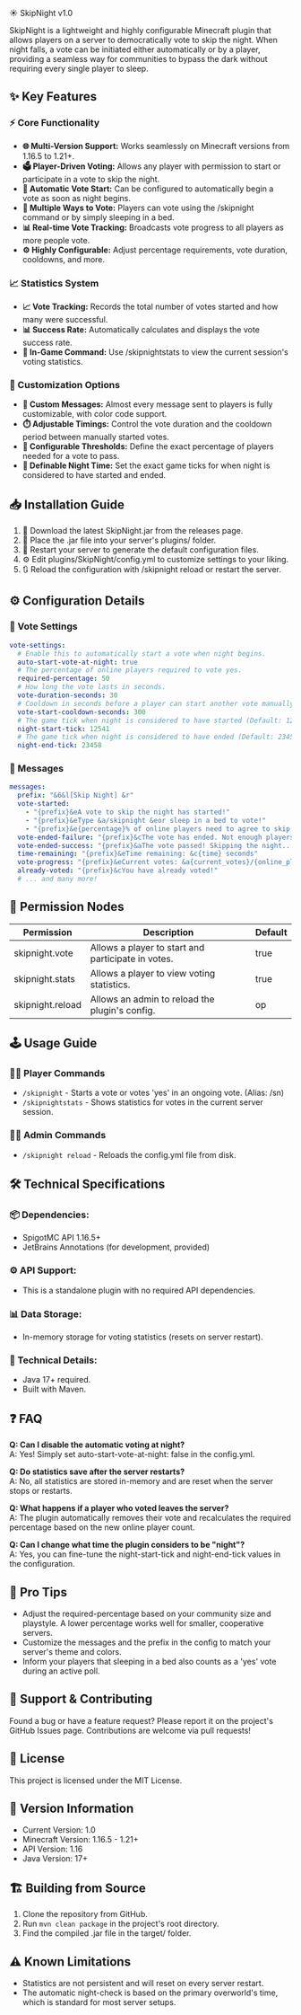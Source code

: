 ☀️ SkipNight v1.0

SkipNight is a lightweight and highly configurable Minecraft plugin that allows players on a server to democratically vote to skip the night. When night falls, a vote can be initiated either automatically or by a player, providing a seamless way for communities to bypass the dark without requiring every single player to sleep.

## ✨ Key Features

### ⚡ Core Functionality
- **🌐 Multi-Version Support:** Works seamlessly on Minecraft versions from 1.16.5 to 1.21+.
- **🗳️ Player-Driven Voting:** Allows any player with permission to start or participate in a vote to skip the night.
- **🌅 Automatic Vote Start:** Can be configured to automatically begin a vote as soon as night begins.
- **🛌 Multiple Ways to Vote:** Players can vote using the /skipnight command or by simply sleeping in a bed.
- **📊 Real-time Vote Tracking:** Broadcasts vote progress to all players as more people vote.
- **⚙️ Highly Configurable:** Adjust percentage requirements, vote duration, cooldowns, and more.

### 📈 Statistics System
- **📈 Vote Tracking:** Records the total number of votes started and how many were successful.
- **📊 Success Rate:** Automatically calculates and displays the vote success rate.
- **💬 In-Game Command:** Use /skipnightstats to view the current session's voting statistics.

### 🎨 Customization Options
- **💬 Custom Messages:** Almost every message sent to players is fully customizable, with color code support.
- **⏱️ Adjustable Timings:** Control the vote duration and the cooldown period between manually started votes.
- **🎯 Configurable Thresholds:** Define the exact percentage of players needed for a vote to pass.
- **🌙 Definable Night Time:** Set the exact game ticks for when night is considered to have started and ended.

## 📥 Installation Guide

1. 🔽 Download the latest SkipNight.jar from the releases page.
2. 📂 Place the .jar file into your server's plugins/ folder.
3. 🔄 Restart your server to generate the default configuration files.
4. ⚙️ Edit plugins/SkipNight/config.yml to customize settings to your liking.
5. 🔃 Reload the configuration with /skipnight reload or restart the server.

## ⚙️ Configuration Details

### 🌙 Vote Settings
```yaml
vote-settings:
  # Enable this to automatically start a vote when night begins.
  auto-start-vote-at-night: true
  # The percentage of online players required to vote yes.
  required-percentage: 50
  # How long the vote lasts in seconds.
  vote-duration-seconds: 30
  # Cooldown in seconds before a player can start another vote manually.
  vote-start-cooldown-seconds: 300
  # The game tick when night is considered to have started (Default: 12541).
  night-start-tick: 12541
  # The game tick when night is considered to have ended (Default: 23458).
  night-end-tick: 23458
```

### 💬 Messages
```yaml
messages:
  prefix: "&6&l[Skip Night] &r"
  vote-started:
    - "{prefix}&eA vote to skip the night has started!"
    - "{prefix}&eType &a/skipnight &eor sleep in a bed to vote!"
    - "{prefix}&e{percentage}% of online players need to agree to skip the night."
  vote-ended-failure: "{prefix}&cThe vote has ended. Not enough players voted to skip the night."
  vote-ended-success: "{prefix}&aThe vote passed! Skipping the night..."
  time-remaining: "{prefix}&eTime remaining: &c{time} seconds"
  vote-progress: "{prefix}&eCurrent votes: &a{current_votes}/{online_players} &e- Need {percentage}% to skip."
  already-voted: "{prefix}&cYou have already voted!"
  # ... and many more!
```

## 🔑 Permission Nodes

| Permission | Description | Default |
|------------|-------------|---------|
| skipnight.vote | Allows a player to start and participate in votes. | true |
| skipnight.stats | Allows a player to view voting statistics. | true |
| skipnight.reload | Allows an admin to reload the plugin's config. | op |

## 🕹️ Usage Guide

### 👨‍💻 Player Commands
- `/skipnight` - Starts a vote or votes 'yes' in an ongoing vote. (Alias: /sn)
- `/skipnightstats` - Shows statistics for votes in the current server session.

### 👨‍💼 Admin Commands
- `/skipnight reload` - Reloads the config.yml file from disk.

## 🛠️ Technical Specifications

### 📦 Dependencies:
- SpigotMC API 1.16.5+
- JetBrains Annotations (for development, provided)

### ⚙️ API Support:
- This is a standalone plugin with no required API dependencies.

### 📊 Data Storage:
- In-memory storage for voting statistics (resets on server restart).

### 🔧 Technical Details:
- Java 17+ required.
- Built with Maven.

## ❓ FAQ

**Q: Can I disable the automatic voting at night?**  
A: Yes! Simply set auto-start-vote-at-night: false in the config.yml.

**Q: Do statistics save after the server restarts?**  
A: No, all statistics are stored in-memory and are reset when the server stops or restarts.

**Q: What happens if a player who voted leaves the server?**  
A: The plugin automatically removes their vote and recalculates the required percentage based on the new online player count.

**Q: Can I change what time the plugin considers to be "night"?**  
A: Yes, you can fine-tune the night-start-tick and night-end-tick values in the configuration.

## 🌟 Pro Tips
- Adjust the required-percentage based on your community size and playstyle. A lower percentage works well for smaller, cooperative servers.
- Customize the messages and the prefix in the config to match your server's theme and colors.
- Inform your players that sleeping in a bed also counts as a 'yes' vote during an active poll.

## 🤝 Support & Contributing
Found a bug or have a feature request? Please report it on the project's GitHub Issues page. Contributions are welcome via pull requests!

## 📜 License
This project is licensed under the MIT License.

## 📌 Version Information
- Current Version: 1.0
- Minecraft Version: 1.16.5 - 1.21+
- API Version: 1.16
- Java Version: 17+

## 🏗️ Building from Source
1. Clone the repository from GitHub.
2. Run `mvn clean package` in the project's root directory.
3. Find the compiled .jar file in the target/ folder.

## ⚠️ Known Limitations
- Statistics are not persistent and will reset on every server restart.
- The automatic night-check is based on the primary overworld's time, which is standard for most server setups.


